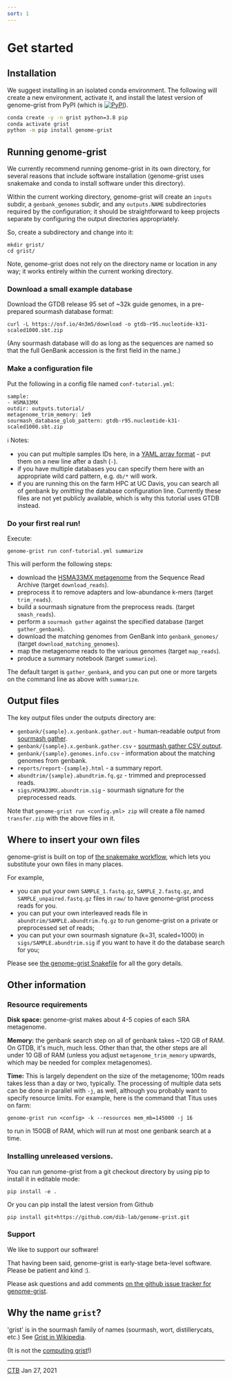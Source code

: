 ```yaml
---
sort: 1
---
```


# Get started

## Installation

We suggest installing in an isolated conda environment. The following will create a new environment, activate it, and install the latest version of genome-grist from PyPI (which is <a href="https://pypi.org/project/genome-grist/"><img alt="PyPI" src="https://badge.fury.io/py/genome-grist.svg"></a>).


```sh
conda create -y -n grist python=3.8 pip
conda activate grist
python -m pip install genome-grist
```


## Running genome-grist

We currently recommend running genome-grist in its own directory, for several reasons that include software installation (genome-grist uses snakemake and conda to install software under this directory).

Within the current working directory, genome-grist will create an `inputs` subdir, a `genbank_genomes` subdir, and any `outputs.NAME` subdirectories required by the configuration; it should be straightforward to keep projects separate by configuring the output directories appropriately.

So, create a subdirectory and change into it:
```shell
mkdir grist/
cd grist/
```
Note, genome-grist does not rely on the directory name or location in any way; it works entirely within the current working directory.


### Download a small example database

Download the GTDB release 95 set of ~32k guide genomes, in a pre-prepared sourmash database format:
```
curl -L https://osf.io/4n3m5/download -o gtdb-r95.nucleotide-k31-scaled1000.sbt.zip
```
(Any sourmash database will do as long as the sequences are named so that the full GenBank accession is the first field in the name.)


### Make a configuration file

Put the following in a config file named `conf-tutorial.yml`:
```
sample:
- HSMA33MX
outdir: outputs.tutorial/
metagenome_trim_memory: 1e9
sourmash_database_glob_pattern: gtdb-r95.nucleotide-k31-scaled1000.sbt.zip
```

:information_source: Notes:
* you can put multiple samples IDs here, in a [YAML array format](https://www.cloudbees.com/blog/yaml-tutorial-everything-you-need-get-started/) - put them on a new line after a dash (`-`).
* if you have multiple databases you can specify them here with an appropriate wild card pattern, e.g. `db/*` will work.
* if you are running this on the farm HPC at UC Davis, you can search all of genbank by *omitting* the database configuration line. Currently these files are not yet publicly available, which is why this tutorial uses GTDB instead.



### Do your first real run!

Execute:
```
genome-grist run conf-tutorial.yml summarize
```


This will perform the following steps:
* download the [HSMA33MX metagenome](https://www.ncbi.nlm.nih.gov/sra/?term=HSMA33MX) from the Sequence Read Archive (target `download_reads`).
* preprocess it to remove adapters and low-abundance k-mers (target `trim_reads`).
* build a sourmash signature from the preprocess reads. (target `smash_reads`).
* perform a `sourmash gather` against the specified database (target `gather_genbank`).
* download the matching genomes from GenBank into `genbank_genomes/` (target `download_matching_genomes`).
* map the metagenome reads to the various genomes (target `map_reads`).
* produce a summary notebook (target `summarize`).

The default target is `gather_genbank`, and you can put one or more targets on the command line as above with `summarize`.



## Output files

The key output files under the outputs directory are:

* `genbank/{sample}.x.genbank.gather.out` - human-readable output from [sourmash gather](https://sourmash.readthedocs.io/en/latest/classifying-signatures.html).
* `genbank/{sample}.x.genbank.gather.csv` - [sourmash gather CSV output](https://sourmash.readthedocs.io/en/latest/classifying-signatures.html).
* `genbank/{sample}.genomes.info.csv` - information about the matching genomes from genbank.
* `reports/report-{sample}.html` - a summary report.
* `abundtrim/{sample}.abundtrim.fq.gz` - trimmed and preprocessed reads.
* `sigs/HSMA33MX.abundtrim.sig` - sourmash signature for the preprocessed reads.

Note that `genome-grist run <config.yml> zip` will create a file named `transfer.zip` with the above files in it.


## Where to insert your own files

genome-grist is built on top of [the snakemake workflow](https://snakemake.readthedocs.io/en/stable/), which lets you substitute your own files in many places.

For example,
* you can put your own `SAMPLE_1.fastq.gz`, `SAMPLE_2.fastq.gz`, and `SAMPLE_unpaired.fastq.gz` files in `raw/` to have genome-grist process reads for you.
* you can put your own interleaved reads file in `abundtrim/SAMPLE.abundtrim.fq.gz` to run genome-grist on a private or preprocessed set of reads;
* you can put your own sourmash signature (k=31, scaled=1000) in `sigs/SAMPLE.abundtrim.sig` if you want to have it do the database search for you;

Please see [the genome-grist Snakefile](https://github.com/dib-lab/genome-grist/blob/latest/genome_grist/conf/Snakefile) for all the gory details.


## Other information

### Resource requirements

**Disk space:** genome-grist makes about 4-5 copies of each SRA metagenome.

**Memory:** the genbank search step on all of genbank takes ~120 GB of RAM. On GTDB, it's much, much less. Other than that, the other steps are all under 10 GB of RAM (unless you adjust `metagenome_trim_memory` upwards, which may be needed for complex metagenomes).

**Time:** This is largely dependent on the size of the metagenome; 100m reads takes less than a day or two, typically. The processing of multiple data sets can be done in parallel with `-j`, as well, although you probably want to specify resource limits. For example, here is the command that Titus uses on farm:
```
genome-grist run <config> -k --resources mem_mb=145000 -j 16
```
to run in 150GB of RAM, which will run at most one genbank search at a time.


### Installing unreleased versions.

You can run genome-grist from a git checkout directory by using pip to install it in editable mode:
```
pip install -e .
```

Or you can pip install the latest version from Github
```
pip install git+https://github.com/dib-lab/genome-grist.git
```

### Support

We like to support our software!

That having been said, genome-grist is early-stage beta-level software. Please be patient and kind :).

Please ask questions and add comments [on the github issue tracker for genome-grist](https://github.com/dib-lab/genome-grist/issues).

## Why the name `grist`?

'grist' is in the sourmash family of names (sourmash, wort, distillerycats, etc.) See [Grist in Wikipedia](https://en.wikipedia.org/wiki/Grist).

(It is not the [computing grist](https://en.wikipedia.org/wiki/Grist_(computing))!)

---

[CTB](https://twitter.com/ctitusbrown/) Jan 27, 2021
